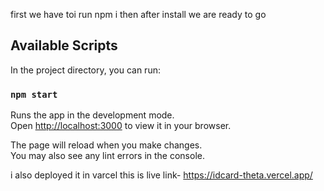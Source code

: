 first we have toi run npm i 
then after install we are ready to go 


## Available Scripts

In the project directory, you can run:

### `npm start`

Runs the app in the development mode.\
Open [http://localhost:3000](http://localhost:3000) to view it in your browser.




The page will reload when you make changes.\
You may also see any lint errors in the console.

i also deployed it in varcel this is live link-  https://idcard-theta.vercel.app/